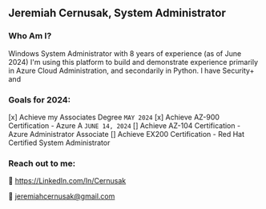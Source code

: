 ## Jeremiah Cernusak, System Administrator


### Who Am I?
Windows System Administrator with 8 years of experience (as of June 2024) I'm using this platform to build and demonstrate experience primarily in Azure Cloud Administration, and  secondarily in Python. I have Security+ and 

### Goals for 2024:
[x] Achieve my Associates Degree `MAY 2024`
[x] Achieve AZ-900 Certification - Azure A `JUNE 14, 2024`
[] Achieve AZ-104 Certification - Azure Administrator Associate 
[] Achieve EX200 Certification - Red Hat Certified System Administrator

### 















### Reach out to me:

💼 https://LinkedIn.com/In/Cernusak

📧 jeremiahcernusak@gmail.com
